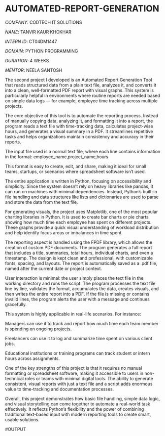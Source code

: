 # AUTOMATED-REPORT-GENERATION

*COMPANY*: CODTECH IT SOLUTIONS

*NAME*: TANVIR KAUR KHOKHAR

*INTERN ID*: CT04DM1447

*DOMAIN*: PYTHON PROGRAMMING

*DURATION*: 4 WEEKS

*MENTOR*: NEELA SANTOSH

The second project I developed is an Automated Report Generation Tool that reads structured data from a plain text file, analyzes it, and converts it into a clean, well-formatted PDF report with visual graphs. This system is particularly helpful in environments where routine reports are needed based on simple data logs — for example, employee time tracking across multiple projects.

The core objective of this tool is to automate the reporting process. Instead of manually copying data, analyzing it, and formatting it into a report, the program reads a text file with time-tracking data, calculates project-wise hours, and generates a visual summary in a PDF. It streamlines repetitive tasks and helps organizations maintain consistency and accuracy in their reports.

The input file used is a normal text file, where each line contains information in the format: employee_name,project_name,hours

This format is easy to create, edit, and share, making it ideal for small teams, startups, or scenarios where spreadsheet software isn’t used.

The entire application is written in Python, focusing on accessibility and simplicity. Since the system doesn’t rely on heavy libraries like pandas, it can run on machines with minimal dependencies. Instead, Python’s built-in file handling and data structures like lists and dictionaries are used to parse and store the data from the text file.

For generating visuals, the project uses Matplotlib, one of the most popular charting libraries in Python. It is used to create bar charts or pie charts showing how much time each employee has spent on different projects. These graphs provide a quick visual understanding of workload distribution and help identify focus areas or imbalances in time spent.

The reporting aspect is handled using the FPDF library, which allows the creation of custom PDF documents. The program generates a full report that includes a title, summaries, total hours, individual charts, and even a timestamp. The design is kept clean and professional, with customizable fonts, spacing, and layouts. The report is automatically saved as a .pdf file, named after the current date or project context.

User interaction is minimal: the user simply places the text file in the working directory and runs the script. The program processes the text file line by line, validates the format, accumulates the data, creates visuals, and then writes the entire report into a PDF. If the file is missing or contains invalid lines, the program alerts the user with a message and continues gracefully.

This system is highly applicable in real-life scenarios. For instance:

Managers can use it to track and report how much time each team member is spending on ongoing projects.

Freelancers can use it to log and summarize time spent on various client jobs.

Educational institutions or training programs can track student or intern hours across assignments.

One of the key strengths of this project is that it requires no manual formatting or spreadsheet software, making it accessible to users in non-technical roles or teams with minimal digital tools. The ability to generate consistent, visual reports with just a text file and a script adds enormous value to time-tracking and documentation processes.

Overall, this project demonstrates how basic file handling, simple data logic, and visual storytelling can come together to automate a real-world task effectively. It reflects Python’s flexibility and the power of combining traditional text-based input with modern reporting tools to create smart, usable solutions.

#OUTPUT


